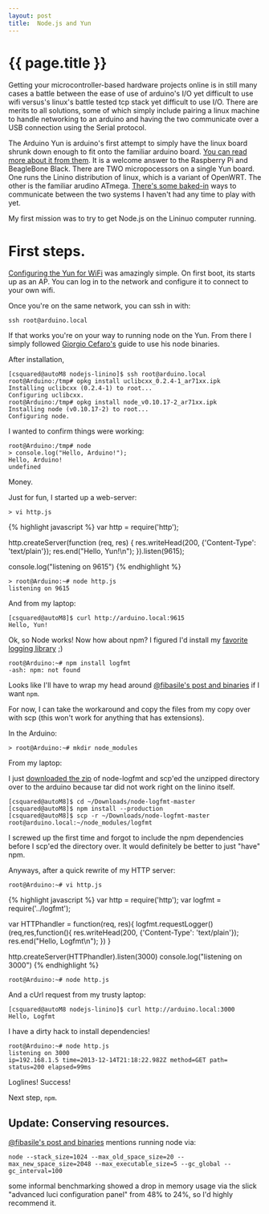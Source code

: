 ```yaml
---
layout: post
title:  Node.js and Yun
---
```


{{ page.title }}
================

Getting your microcontroller-based hardware projects online is in still
many cases a battle between the ease of use of arduino's I/O yet difficult
to use wifi versus's linux's battle tested tcp stack yet difficult to use
I/O.  There are merits to all solutions, some of which simply include
pairing a linux machine to handle networking to an arduino and having the two
communicate over a USB connection using the Serial protocol.

The Arduino Yun is arduino's first attempt to simply have the linux board shrunk down
enough to fit onto the familiar arduino board.
[You can read more about it from them](http://arduino.cc/en/Main/ArduinoBoardYun?from=Main.ArduinoYUN).
It is a welcome answer to the Raspberry Pi and BeagleBone
Black.  There are TWO micropocessors on a single Yun board.  One runs the Linino distribution
of linux, which is a variant of OpenWRT.  The other is the familiar arudino ATmega.
[There's some baked-in](http://arduino.cc/en/Guide/ArduinoYun#toc16) ways to communicate between
the two systems I haven't had any time to play with yet.

My first mission was to try to get Node.js on the Lininuo computer running.

# First steps.

[Configuring the Yun for WiFi](http://arduino.cc/en/Guide/ArduinoYun#toc13) was amazingly simple.
On first boot, its starts up as an AP.  You can log in to the network and configure it to connect
to your own wifi.

Once you're on the same network, you can ssh in with:

    ssh root@arduino.local

If that works you're on your way to running node on the Yun.
From there I simply followed
[Giorgio Cefaro's](http://giorgiocefaro.com/blog/installing-node-js-on-arduino-yun)
guide to use his node binaries.

After installation,

    [csquared@autoM8 nodejs-linino]$ ssh root@arduino.local
    root@Arduino:/tmp# opkg install uclibcxx_0.2.4-1_ar71xx.ipk
    Installing uclibcxx (0.2.4-1) to root...
    Configuring uclibcxx.
    root@Arduino:/tmp# opkg install node_v0.10.17-2_ar71xx.ipk
    Installing node (v0.10.17-2) to root...
    Configuring node.

I wanted to confirm things were working:

    root@Arduino:/tmp# node
    > console.log("Hello, Arduino!");
    Hello, Arduino!
    undefined

Money.

Just for fun, I started up a web-server:

    > vi http.js


{% highlight javascript %}
var http = require('http');

http.createServer(function (req, res) {
  res.writeHead(200, {'Content-Type': 'text/plain'});
  res.end("Hello, Yun!\n");
}).listen(9615);

console.log("listening on 9615")
{% endhighlight %}


    > root@Arduino:~# node http.js
    listening on 9615


And from my laptop:

    [csquared@autoM8]$ curl http://arduino.local:9615
    Hello, Yun!

Ok, so Node works!  Now how about npm?  I figured I'd install my
[favorite logging library](https://github.com/csquared/node-logfmt)
;)

    root@Arduino:~# npm install logfmt
    -ash: npm: not found

Looks like I'll have to wrap my head around
[@fibasile's post and binaries](http://fibasile.github.io/compiling-nodejs-for-arduino-yun.html)
 if I want `npm`.

For now, I can take the workaround
and copy the files from my copy over with scp (this won't work for anything that
has extensions).

In the Arduino:

    > root@Arduino:~# mkdir node_modules


From my laptop:

I just
[downloaded the zip](https://github.com/csquared/node-logfmt/archive/master.zip)
of node-logfmt and scp'ed the unzipped directory over to the arduino because
tar did not work right on the linino itself.

    [csquared@autoM8]$ cd ~/Downloads/node-logfmt-master
    [csquared@autoM8]$ npm install --production
    [csquared@autoM8]$ scp -r ~/Downloads/node-logfmt-master root@arduino.local:~/node_modules/logfmt


I screwed up the first time and forgot to include the npm dependencies before I scp'ed the directory over.
It would definitely be better to just "have" npm.

Anyways, after a quick rewrite of my HTTP server:

    root@Arduino:~# vi http.js

{% highlight javascript %}
var http = require('http');
var logfmt = require('../logfmt');

var HTTPhandler = function(req, res){
  logfmt.requestLogger()(req,res,function(){
    res.writeHead(200, {'Content-Type': 'text/plain'});
    res.end("Hello, Logfmt\n");
  })
}

http.createServer(HTTPhandler).listen(3000)
console.log("listening on 3000")
{% endhighlight %}


    root@Arduino:~# node http.js

And a cUrl request from my trusty laptop:

    [csquared@autoM8 nodejs-linino]$ curl http://arduino.local:3000
    Hello, Logfmt

I have a dirty hack to install dependencies!

    root@Arduino:~# node http.js
    listening on 3000
    ip=192.168.1.5 time=2013-12-14T21:18:22.982Z method=GET path= status=200 elapsed=99ms

Loglines!  Success!

Next step, `npm`.


## Update: Conserving resources.

[@fibasile's post and binaries](http://fibasile.github.io/compiling-nodejs-for-arduino-yun.html)
mentions running node via:

    node --stack_size=1024 --max_old_space_size=20 --max_new_space_size=2048 --max_executable_size=5 --gc_global --gc_interval=100

some informal benchmarking showed a drop in memory usage via the slick
"advanced luci configuration panel" from 48% to 24%, so I'd highly recommend it.
